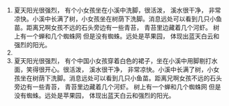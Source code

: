 1. 夏天阳光很强烈， 有个小女孩坐在小溪中洗脚，很活泼， 溪水很干净， 非常凉快。小溪中长满了树，小女孩坐在树荫下洗脚。消息远处可以看到几只小鱼苗。距离兄啊女孩不远的石头旁边有一些青苔， 青苔里边藏着几个河虾。 树上有一个蝉和几个蜘蛛网 但是没有蜘蛛。远处是苹果园， 体现出蓝天白云和强烈的阳光。
2. 
3. 夏天阳光很强烈， 有个中国小女孩穿着白色的裙子，坐在小溪中用脚剔打水面，笑得很开心。很活泼， 溪水很干净， 非常凉快。小溪中长满了树，小女孩坐在树荫下洗脚。消息远处可以看到几只小鱼苗。距离兄啊女孩不远的石头旁边有一些青苔， 青苔里边藏着几个河虾。 树上有一个蝉和几个蜘蛛网 但是没有蜘蛛。远处是苹果园， 体现出蓝天白云和强烈的阳光。